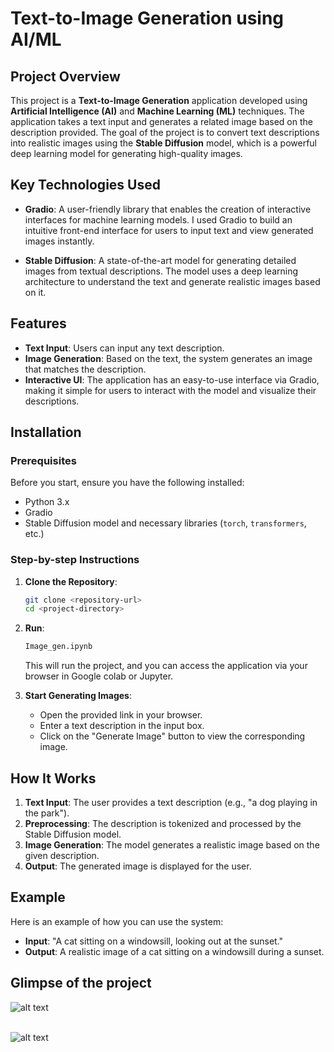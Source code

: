 # Text-to-Image Generation using AI/ML

## Project Overview

This project is a **Text-to-Image Generation** application developed using **Artificial Intelligence (AI)** and **Machine Learning (ML)** techniques. The application takes a text input and generates a related image based on the description provided. The goal of the project is to convert text descriptions into realistic images using the **Stable Diffusion** model, which is a powerful deep learning model for generating high-quality images.

## Key Technologies Used

- **Gradio**: A user-friendly library that enables the creation of interactive interfaces for machine learning models. I used Gradio to build an intuitive front-end interface for users to input text and view generated images instantly.
  
- **Stable Diffusion**: A state-of-the-art model for generating detailed images from textual descriptions. The model uses a deep learning architecture to understand the text and generate realistic images based on it.

## Features

- **Text Input**: Users can input any text description.
- **Image Generation**: Based on the text, the system generates an image that matches the description.
- **Interactive UI**: The application has an easy-to-use interface via Gradio, making it simple for users to interact with the model and visualize their descriptions.

## Installation

### Prerequisites

Before you start, ensure you have the following installed:
- Python 3.x
- Gradio
- Stable Diffusion model and necessary libraries (`torch`, `transformers`, etc.)

### Step-by-step Instructions

1. **Clone the Repository**:
    ```bash
    git clone <repository-url>
    cd <project-directory>
    ```

2. **Run**:
    ```bash
    Image_gen.ipynb
    ```
    This will run the project, and you can access the application via your browser in Google colab or Jupyter.

3. **Start Generating Images**:
    - Open the provided link in your browser.
    - Enter a text description in the input box.
    - Click on the "Generate Image" button to view the corresponding image.

## How It Works

1. **Text Input**: The user provides a text description (e.g., "a dog playing in the park").
2. **Preprocessing**: The description is tokenized and processed by the Stable Diffusion model.
3. **Image Generation**: The model generates a realistic image based on the given description.
4. **Output**: The generated image is displayed for the user.

## Example

Here is an example of how you can use the system:

- **Input**: "A cat sitting on a windowsill, looking out at the sunset."
- **Output**: A realistic image of a cat sitting on a windowsill during a sunset.

## Glimpse of the project

![alt text](https://github.com/sidra-quadri/image/blob/cd627fcdb104cdb561ca1a44da418e61ffa7faa8/img1.png)
<br><br>

![alt text](https://github.com/sidra-quadri/image/blob/cd627fcdb104cdb561ca1a44da418e61ffa7faa8/imgRe.png)
